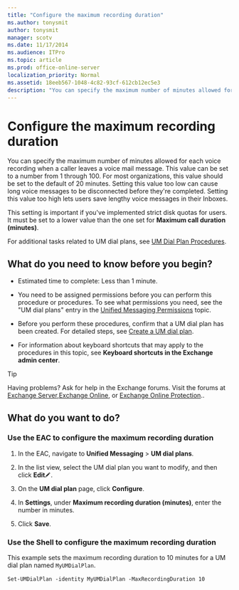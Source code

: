 ```yaml
---
title: "Configure the maximum recording duration"
ms.author: tonysmit
author: tonysmit
manager: scotv
ms.date: 11/17/2014
ms.audience: ITPro
ms.topic: article
ms.prod: office-online-server
localization_priority: Normal
ms.assetid: 18eeb567-1048-4c82-93cf-612cb12ec5e3
description: "You can specify the maximum number of minutes allowed for each voice recording when a caller leaves a voice mail message. This value can be set to a number from 1 through 100. For most organizations, this value should be set to the default of 20 minutes. Setting this value too low can cause long voice messages to be disconnected before they're completed. Setting this value too high lets users save lengthy voice messages in their Inboxes."
---
```


# Configure the maximum recording duration

You can specify the maximum number of minutes allowed for each voice recording when a caller leaves a voice mail message. This value can be set to a number from 1 through 100. For most organizations, this value should be set to the default of 20 minutes. Setting this value too low can cause long voice messages to be disconnected before they're completed. Setting this value too high lets users save lengthy voice messages in their Inboxes.
  
This setting is important if you've implemented strict disk quotas for users. It must be set to a lower value than the one set for **Maximum call duration (minutes)**.
  
For additional tasks related to UM dial plans, see [UM Dial Plan Procedures](http://technet.microsoft.com/library/1bda77c8-c4e2-4ae0-a001-76ae029bf843.aspx).
  
## What do you need to know before you begin?

- Estimated time to complete: Less than 1 minute.
    
- You need to be assigned permissions before you can perform this procedure or procedures. To see what permissions you need, see the "UM dial plans" entry in the [Unified Messaging Permissions](http://technet.microsoft.com/library/d326c3bc-8f33-434a-bf02-a83cc26a5498.aspx) topic. 
    
- Before you perform these procedures, confirm that a UM dial plan has been created. For detailed steps, see [Create a UM dial plan](create-um-dial-plan.md).
    
- For information about keyboard shortcuts that may apply to the procedures in this topic, see **Keyboard shortcuts in the Exchange admin center**.
    
> [!TIP]
> Having problems? Ask for help in the Exchange forums. Visit the forums at [Exchange Server](https://go.microsoft.com/fwlink/p/?linkId=60612),[Exchange Online](https://go.microsoft.com/fwlink/p/?linkId=267542), or [Exchange Online Protection](https://go.microsoft.com/fwlink/p/?linkId=285351).. 
  
## What do you want to do?

### Use the EAC to configure the maximum recording duration

1. In the EAC, navigate to **Unified Messaging** \> **UM dial plans**.
    
2. In the list view, select the UM dial plan you want to modify, and then click **Edit**![Edit icon](../../media/ITPro_EAC_EditIcon.gif).
    
3. On the **UM dial plan** page, click **Configure**.
    
4. In **Settings**, under **Maximum recording duration (minutes)**, enter the number in minutes.
    
5. Click **Save**.
    
### Use the Shell to configure the maximum recording duration

This example sets the maximum recording duration to 10 minutes for a UM dial plan named  `MyUMDialPlan`.
  
```
Set-UMDialPlan -identity MyUMDialPlan -MaxRecordingDuration 10
```


